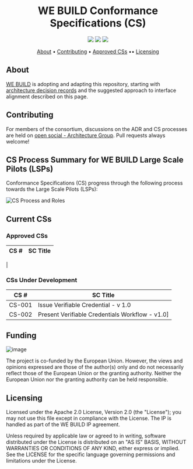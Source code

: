 <h1 align="center">
   WE BUILD Conformance Specifications (CS)
</h1>

<p align="center">
    <a href="/../../commits/" title="Last Commit"><img src="https://img.shields.io/github/last-commit/webuild-consortium/architecture?style=flat"></a>
    <a href="/../../issues" title="Open Issues"><img src="https://img.shields.io/github/issues/webuild-consortium/architecture?style=flat"></a>
    <a href="./LICENSE" title="License"><img src="https://img.shields.io/badge/License-Apache%202.0-yellowgreen?style=flat"></a>
</p>

<p align="center">
  <a href="#about">About</a> •
  <a href="#contributing">Contributing</a> •
  <a href="#approved-css">Approved CSs</a> ••
  <a href="#licensing">Licensing</a>
</p>

## About
[WE BUILD](https://www.webuildconsortium.eu/) is adopting and adapting this repository, starting with [architecture decision records](adr/README.md) and the suggested approach to interface alignment described on this page. 

## Contributing

For members of the consortium, discussions on the ADR and CS processes are held on [open social - Architecture Group](https://portal.webuildconsortium.eu/group/architecture). Pull requests always welcome! 

## CS Process Summary for WE BUILD Large Scale Pilots (LSPs)

Conformance Specifications (CS) progress through the following process towards the Large Scale Pilots (LSPs):

![CS Process and Roles](https://github.com/webuild-consortium/architecture/blob/main/images/WPRoles.png)

## Current CSs

### Approved CSs

| **CS #** | **SC Title**                                                                                                                                                      |
| --------- | ------------------------------------------------------------------------------------------------------------------------------------------------------------------ |
|

### CSs Under Development

| **CS #** | **SC Title**                                                                                                                                                      |
| --------- | ------------------------------------------------------------------------------------------------------------------------------------------------------------------ |
| CS-001   | Issue Verifiable Credential - v 1.0                                                                          |
| CS-002   | Present Verifiable Credentials Workflow - v1.0]                                                            |

## Funding

![image](https://github.com/webuild-consortium/architecture/blob/main/images/EUFunded.png)

The project is co-funded by the European Union. However, the views and opinions expressed are those of the author(s) only and do not necessarily reflect those of the European Union or the granting authority. Neither the European Union nor the granting authority can be held responsible.

## Licensing

Licensed under the Apache 2.0 License, Version 2.0 (the "License"); you may not use this file except in compliance with the License. The IP is handled as part of the WE BUILD IP agreement.

Unless required by applicable law or agreed to in writing, software distributed under the License is distributed on an "AS IS" BASIS, WITHOUT WARRANTIES OR CONDITIONS OF ANY KIND, either express or implied. See the LICENSE for the specific language governing permissions and limitations under the License.
